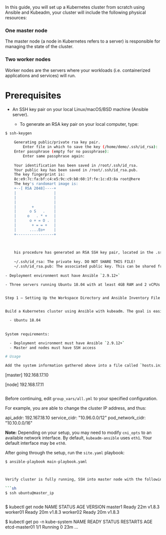 In this guide, you will set up a Kubernetes cluster from scratch using Ansible and Kubeadm, your cluster will include the following physical resources:

### One master node
The master node (a node in Kubernetes refers to a server) is responsible for managing the state of the cluster.

### Two worker nodes
Worker nodes are the servers where your workloads (i.e. containerized applications and services) will run.

# Prerequisites

- An SSH key pair on your local Linux/macOS/BSD machine (Ansible server).
 
	- To generate an RSA key pair on your local computer, type:

```sh
$ ssh-keygen
    
	Generating public/private rsa key pair.
    	Enter file in which to save the key (/home/demo/.ssh/id_rsa):
	Enter passphrase (empty for no passphrase):
    	Enter same passphrase again:
	
	Your identification has been saved in /root/.ssh/id_rsa.
	Your public key has been saved in /root/.ssh/id_rsa.pub.
	The key fingerprint is:
	8c:e9:7c:fa:bf:c4:e5:9c:c9:b8:60:1f:fe:1c:d3:8a root@here
	The key's randomart image is:
	+--[ RSA 2048]----+
	|                 |
	|                 |
	|                 |
	|       +         |
	|      o S   .    |
	|     o   . * +   |
	|      o + = O .  |
	|       + = = +   |
	|      ....Eo+    |
	+-----------------+
```

```sh
    
	
	his procedure has generated an RSA SSH key pair, located in the .ssh hidden directory within your user’s home directory. These files are:
	
	~/.ssh/id_rsa: The private key. DO NOT SHARE THIS FILE!
	~/.ssh/id_rsa.pub: The associated public key. This can be shared freely without consequence.
	
- Deployment environment must have Ansible `2.9.12+`

- Three servers running Ubuntu 18.04 with at least 4GB RAM and 2 vCPUs each. You should be able to SSH into each server as the root user.

 
Step 1 — Setting Up the Workspace Directory and Ansible Inventory File


Build a Kubernetes cluster using Ansible with kubeadm. The goal is easily install a Kubernetes cluster on machines running:

  - Ubuntu 18.04
  
  
System requirements:

  - Deployment environment must have Ansible `2.9.12+`
  - Master and nodes must have SSH access

# Usage

Add the system information gathered above into a file called `hosts.ini`. For example:
```
[master]
192.168.17.10

[node]
192.168.17.11

```

```

Before continuing, edit `group_vars/all.yml` to your specified configuration.

For example, you are able to change the cluster IP address, and thus:

api_addr: 192.167.18.10
service_cidr: "10.96.0.0/12"
pod_network_cidr: "10.10.0.0/16"

**Note:** Depending on your setup, you may need to modify `cni_opts` to an available network interface. By default, `kubeadm-ansible` uses `eth1`. Your default interface may be `eth0`.



After going through the setup, run the `site.yaml` playbook:

```sh
$ ansible-playbook main-playbook.yaml

```

```sh


Verify cluster is fully running, SSH into master node with the following command and using kubectl:

```sh
$ ssh ubuntu@master_ip

```

```sh


```
$ kubectl get node
NAME      STATUS    AGE       VERSION
master1   Ready     22m       v1.8.3
worker01  Ready     20m       v1.8.3
worker02  Ready     20m       v1.8.3

$ kubectl get po -n kube-system
NAME                                    READY     STATUS    RESTARTS   AGE
etcd-master01                            1/1       Running   0          23m
...
```
